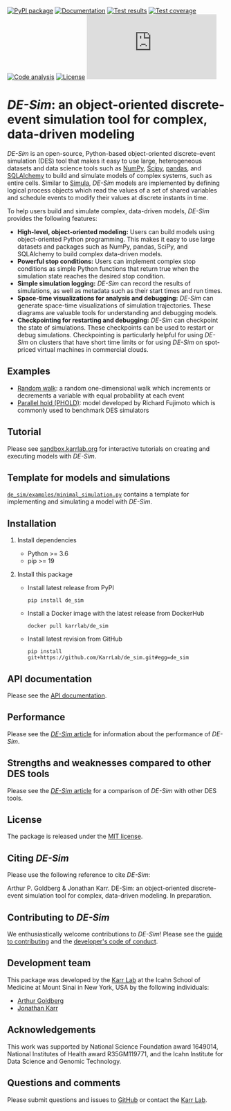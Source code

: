 [![PyPI package](https://img.shields.io/pypi/v/de_sim.svg)](https://pypi.python.org/pypi/de_sim)
[![Documentation](https://readthedocs.org/projects/de_sim/badge/?version=latest)](https://docs.karrlab.org/de_sim)
[![Test results](https://circleci.com/gh/KarrLab/de_sim.svg?style=shield)](https://circleci.com/gh/KarrLab/de_sim)
[![Test coverage](https://coveralls.io/repos/github/KarrLab/de_sim/badge.svg)](https://coveralls.io/github/KarrLab/de_sim)
[![Code analysis](https://api.codeclimate.com/v1/badges/2fa3ece22f571fd36b12/maintainability)](https://codeclimate.com/github/KarrLab/de_sim)
[![License](https://img.shields.io/github/license/KarrLab/de_sim.svg)](LICENSE)
![Analytics](https://ga-beacon.appspot.com/UA-86759801-1/de_sim/README.md?pixel)

# *DE-Sim*: an object-oriented discrete-event simulation tool for complex, data-driven modeling

*DE-Sim* is an open-source, Python-based object-oriented discrete-event simulation (DES) tool that makes it easy to use large, heterogeneous datasets and data science tools such as [NumPy](https://numpy.org/), [Scipy](https://scipy.org/scipylib/index.html), [pandas](https://pandas.pydata.org/), and [SQLAlchemy](https://www.sqlalchemy.org/) to build and simulate models of complex systems, such as entire cells. Similar to [Simula](http://www.simula67.info/), *DE-Sim* models are implemented by defining logical process objects which read the values of a set of shared variables and schedule events to modify their values at discrete instants in time.

To help users build and simulate complex, data-driven models, *DE-Sim* provides the following features:

* **High-level, object-oriented modeling:** Users can build models using object-oriented Python programming. This makes it easy to use large datasets and packages such as NumPy, pandas, SciPy, and SQLAlchemy to build complex data-driven models.
* **Powerful stop conditions:** Users can implement complex stop conditions as simple Python functions that return true when the simulation state reaches the desired stop condition.
* **Simple simulation logging:** *DE-Sim* can record the results of simulations, as well as metadata such as their start times and run times.
* **Space-time visualizations for analysis and debugging:** *DE-Sim* can generate space-time visualizations of simulation trajectories. These diagrams are valuable tools for understanding and debugging models.
* **Checkpointing for restarting and debugging:** *DE-Sim* can checkpoint the state of simulations. These checkpoints can be used to restart or debug simulations. Checkpointing is particularly helpful for using *DE-Sim* on clusters that have short time limits or for using *DE-Sim* on spot-priced virtual machines in commercial clouds.

## Examples
* [Random walk](de_sim/examples/random_walk.py): a random one-dimensional walk which increments or decrements a variable with equal probability at each event
* [Parallel hold (PHOLD)](de_sim/examples/phold.py): model developed by Richard Fujimoto which is commonly used to benchmark DES simulators

## Tutorial
Please see [sandbox.karrlab.org](https://sandbox.karrlab.org/tree/de_sim) for interactive tutorials on creating and executing models with *DE-Sim*.

## Template for models and simulations
[`de_sim/examples/minimal_simulation.py`](de_sim/examples/minimal_simulation.py) contains a template for implementing and simulating a model with *DE-Sim*.

## Installation
1. Install dependencies
    
    * Python >= 3.6
    * pip >= 19

2. Install this package 

    * Install latest release from PyPI
      ```
      pip install de_sim
      ```

    * Install a Docker image with the latest release from DockerHub
      ```
      docker pull karrlab/de_sim
      ```

    * Install latest revision from GitHub
      ```
      pip install git+https://github.com/KarrLab/de_sim.git#egg=de_sim
      ```

## API documentation
Please see the [API documentation](https://docs.karrlab.org/de_sim/source/de_sim.html).

## Performance
Please see the [*DE-Sim* article](joss_paper/paper.md) for information about the performance of *DE-Sim*.

## Strengths and weaknesses compared to other DES tools
Please see the [*DE-Sim* article](joss_paper/paper.md) for a comparison of *DE-Sim* with other DES tools.

## License
The package is released under the [MIT license](LICENSE).

## Citing *DE-Sim*
Please use the following reference to cite *DE-Sim*:

Arthur P. Goldberg & Jonathan Karr. DE-Sim: an object-oriented discrete-event simulation tool for complex, data-driven modeling. In preparation.

## Contributing to *DE-Sim*
We enthusiastically welcome contributions to *DE-Sim*! Please see the [guide to contributing](CONTRIBUTING.md) and the [developer's code of conduct](CODE_OF_CONDUCT.md).

## Development team
This package was developed by the [Karr Lab](https://www.karrlab.org) at the Icahn School of Medicine at Mount Sinai in New York, USA by the following individuals:

* [Arthur Goldberg](https://www.mountsinai.org/profiles/arthur-p-goldberg)
* [Jonathan Karr](https://www.karrlab.org)

## Acknowledgements
This work was supported by National Science Foundation award 1649014, National Institutes of Health award R35GM119771, and the Icahn Institute for Data Science and Genomic Technology.

## Questions and comments
Please submit questions and issues to [GitHub](https://github.com/KarrLab/de_sim/issues) or contact the [Karr Lab](mailto:info@karrlab.org).

